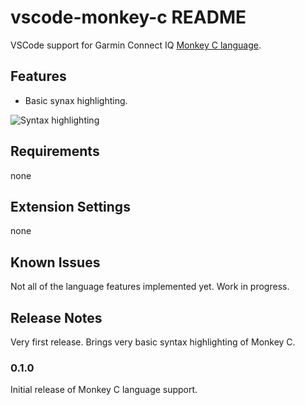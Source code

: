 # vscode-monkey-c README

VSCode support for Garmin Connect IQ [Monkey C language](https://developer.garmin.com/connect-iq/programmers-guide/monkey-c/).

## Features

* Basic synax highlighting.

![Syntax highlighting](https://raw.githubusercontent.com/ghisguth/vscode-monkey-c/master/images/syntax.png)

## Requirements

none

## Extension Settings

none

## Known Issues

Not all of the language features implemented yet. Work in progress.

## Release Notes

Very first release. Brings very basic syntax highlighting of Monkey C.

### 0.1.0

Initial release of Monkey C language support.

